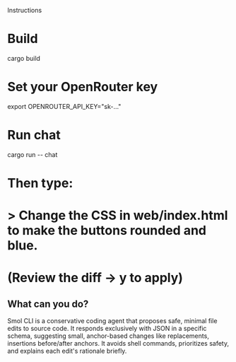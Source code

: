 Instructions

# Build
cargo build

# Set your OpenRouter key
export OPENROUTER_API_KEY="sk-..."

# Run chat
cargo run -- chat

# Then type:
# > Change the CSS in web/index.html to make the buttons rounded and blue.
# (Review the diff → y to apply)

## What can you do?

Smol CLI is a conservative coding agent that proposes safe, minimal file edits to source code. It responds exclusively with JSON in a specific schema, suggesting small, anchor-based changes like replacements, insertions before/after anchors. It avoids shell commands, prioritizes safety, and explains each edit's rationale briefly.
